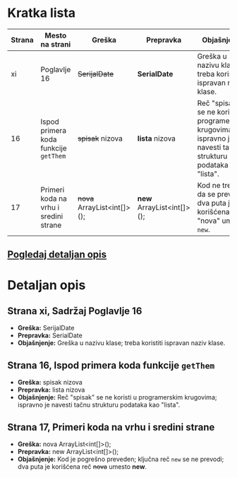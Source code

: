 # Kratka lista

| Strana | Mesto na strani | Greška | Prepravka | Objašnjenje | Detaljan opis |
|--------|----------------|--------|-----------|-------------|------------|
| xi     | Poglavlje 16 | ~~SerijalDate~~ | **SerialDate** | Greška u nazivu klase; treba koristiti ispravan naziv klase. |  [Detalji](#strana-xi-sadrzaj-poglavlje-16) |
| 16     | Ispod primera koda funkcije `getThem` | ~~spisak~~ nizova | **lista** nizova | Reč "spisak" se ne koristi u programerskim krugovima; ispravno je navesti tačnu strukturu podataka kao "lista". | [Detalji](#strana-16-ispod-premera-koda-funkcije-getthem) |
| 17     | Primeri koda na vrhu i sredini strane | ~~nova~~ ArrayList<int[]>(); | **new** ArrayList<int[]>(); | Kod ne treba da se prevodi; dva puta je korišćena reč "nova" umesto `new`. | [Detalji](#strana-17-primeri-koda-na-vrhu-i-sredini-strane) |


[Pogledaj detaljan opis](#detaljan-opis)
---
# Detaljan opis

## Strana xi, Sadržaj Poglavlje 16 
   - **Greška:** SerijalDate  
   - **Prepravka:** SerialDate  
   - **Objašnjenje:** Greška u nazivu klase; treba koristiti ispravan naziv klase.

## Strana 16, Ispod primera koda funkcije `getThem`
   - **Greška:** spisak nizova  
   - **Prepravka:** lista nizova  
   - **Objašnjenje:** Reč "spisak" se ne koristi u programerskim krugovima; ispravno je navesti tačnu strukturu podataka kao "lista".

## Strana 17, Primeri koda na vrhu i sredini strane
   - **Greška:** nova ArrayList<int[]>();  
   - **Prepravka:** new ArrayList<int[]>();  
   - **Objašnjenje:** Kod je pogrešno preveden; ključna reč `new` se ne prevodi; dva puta je korišćena reč ~~nova~~ umesto **new**.
